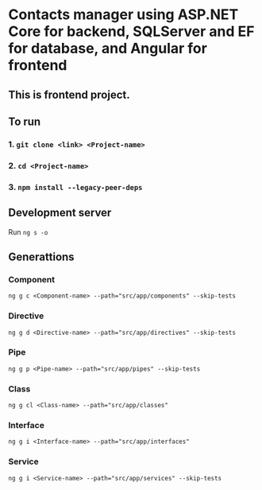 # Contacts manager using ASP.NET Core for backend, SQLServer and EF for database, and Angular for frontend

## This is frontend project.

## To run
### 1. `git clone <link> <Project-name>`
### 2. `cd <Project-name>`
### 3. `npm install --legacy-peer-deps`



## Development server
Run `ng s -o`

## Generattions
### Component
`ng g c <Component-name> --path="src/app/components" --skip-tests`
### Directive
`ng g d <Directive-name> --path="src/app/directives" --skip-tests`
### Pipe
`ng g p <Pipe-name> --path="src/app/pipes" --skip-tests`
### Class
`ng g cl <Class-name> --path="src/app/classes"`
### Interface
`ng g i <Interface-name> --path="src/app/interfaces"`
### Service
`ng g i <Service-name> --path="src/app/services" --skip-tests`

